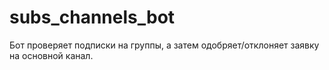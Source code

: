 # subs_channels_bot

Бот проверяет подписки на группы, а затем одобряет/отклоняет заявку на основной канал.
